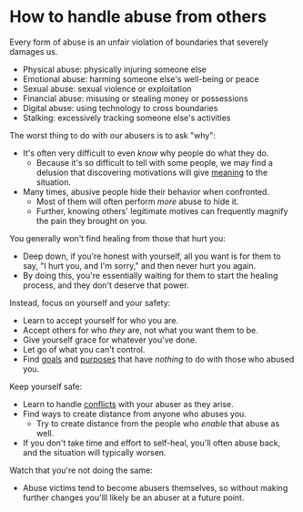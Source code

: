 
# How to handle abuse from others

Every form of abuse is an unfair violation of boundaries that severely damages us.

- Physical abuse: physically injuring someone else
- Emotional abuse: harming someone else's well-being or peace
- Sexual abuse: sexual violence or exploitation
- Financial abuse: misusing or stealing money or possessions
- Digital abuse: using technology to cross boundaries
- Stalking: excessively tracking someone else's activities

The worst thing to do with our abusers is to ask "why":

- It's often very difficult to even *know* why people do what they do.
  - Because it's so difficult to tell with some people, we may find a delusion that discovering motivations will give [meaning](meaning.md) to the situation.
- Many times, abusive people hide their behavior when confronted.
  - Most of them will often perform *more* abuse to hide it.
  - Further, knowing others' legitimate motives can frequently magnify the pain they brought on you.

You generally won't find healing from those that hurt you:

- Deep down, if you're honest with yourself, all you want is for them to say, "I hurt you, and I'm sorry," and then never hurt you again.
- By doing this, you're essentially waiting for them to start the healing process, and they don't deserve that power.

Instead, focus on yourself and your safety:

- Learn to accept yourself for who you are.
- Accept others for who *they* are, not what you want them to be.
- Give yourself grace for whatever you've done.
- Let go of what you can't control.
- Find [goals](success-3_goals.md) and [purposes](purpose.md) that have *nothing* to do with those who abused you.

Keep yourself safe:

- Learn to handle [conflicts](conflicts-inner.md) with your abuser as they arise.
- Find ways to create distance from anyone who abuses you.
  - Try to create distance from the people who *enable* that abuse as well.
- If you don't take time and effort to self-heal, you'll often abuse back, and the situation will typically worsen.

Watch that you're not doing the same:

- Abuse victims tend to become abusers themselves, so without making further changes you'lll likely be an abuser at a future point.
